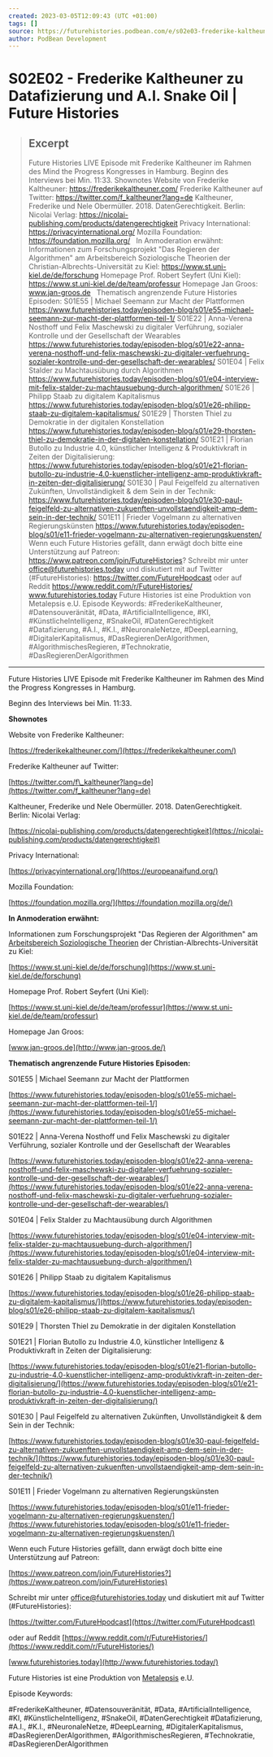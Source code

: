 ```yaml
---
created: 2023-03-05T12:09:43 (UTC +01:00)
tags: []
source: https://futurehistories.podbean.com/e/s02e03-frederike-kaltheuner-zu-datensouveranitat-und-ai-snake-oil/
author: PodBean Development
---
```


# S02E02 - Frederike Kaltheuner zu Datafizierung und A.I. Snake Oil | Future Histories

> ## Excerpt
> Future Histories LIVE Episode mit Frederike Kaltheuner im Rahmen des Mind the Progress Kongresses in Hamburg.
Beginn des Interviews bei Min. 11:33.
Shownotes
Website von Frederike Kaltheuner:
https://frederikekaltheuner.com/
Frederike Kaltheuner auf Twitter:
https://twitter.com/f_kaltheuner?lang=de
Kaltheuner, Frederike und Nele Obermüller. 2018. DatenGerechtigkeit. Berlin: Nicolai Verlag:
https://nicolai-publishing.com/products/datengerechtigkeit
Privacy International:
https://privacyinternational.org/
Mozilla Foundation:
https://foundation.mozilla.org/
 
In Anmoderation erwähnt:
Informationen zum Forschungsprojekt "Das Regieren der Algorithmen" am Arbeitsbereich Soziologische Theorien der Christian-Albrechts-Universität zu Kiel:
https://www.st.uni-kiel.de/de/forschung
Homepage Prof. Robert Seyfert (Uni Kiel):
https://www.st.uni-kiel.de/de/team/professur
Homepage Jan Groos:
www.jan-groos.de
 
Thematisch angrenzende Future Histories Episoden:
S01E55 | Michael Seemann zur Macht der Plattformen
https://www.futurehistories.today/episoden-blog/s01/e55-michael-seemann-zur-macht-der-plattformen-teil-1/
S01E22 | Anna-Verena Nosthoff und Felix Maschewski zu digitaler Verführung, sozialer Kontrolle und der Gesellschaft der Wearables
https://www.futurehistories.today/episoden-blog/s01/e22-anna-verena-nosthoff-und-felix-maschewski-zu-digitaler-verfuehrung-sozialer-kontrolle-und-der-gesellschaft-der-wearables/
S01E04 | Felix Stalder zu Machtausübung durch Algorithmen
https://www.futurehistories.today/episoden-blog/s01/e04-interview-mit-felix-stalder-zu-machtausuebung-durch-algorithmen/
S01E26 | Philipp Staab zu digitalem Kapitalismus
https://www.futurehistories.today/episoden-blog/s01/e26-philipp-staab-zu-digitalem-kapitalismus/
S01E29 | Thorsten Thiel zu Demokratie in der digitalen Konstellation
https://www.futurehistories.today/episoden-blog/s01/e29-thorsten-thiel-zu-demokratie-in-der-digitalen-konstellation/
S01E21 | Florian Butollo zu Industrie 4.0, künstlicher Intelligenz & Produktivkraft in Zeiten der Digitalisierung:
https://www.futurehistories.today/episoden-blog/s01/e21-florian-butollo-zu-industrie-4.0-kuenstlicher-intelligenz-amp-produktivkraft-in-zeiten-der-digitalisierung/
S01E30 | Paul Feigelfeld zu alternativen Zukünften, Unvollständigkeit & dem Sein in der Technik:
https://www.futurehistories.today/episoden-blog/s01/e30-paul-feigelfeld-zu-alternativen-zukuenften-unvollstaendigkeit-amp-dem-sein-in-der-technik/
S01E11 | Frieder Vogelmann zu alternativen Regierungskünsten
https://www.futurehistories.today/episoden-blog/s01/e11-frieder-vogelmann-zu-alternativen-regierungskuensten/
Wenn euch Future Histories gefällt, dann erwägt doch bitte eine Unterstützung auf Patreon:
https://www.patreon.com/join/FutureHistories?
Schreibt mir unter office@futurehistories.today und diskutiert mit auf Twitter (#FutureHistories):
https://twitter.com/FutureHpodcast
oder auf Reddit https://www.reddit.com/r/FutureHistories/
www.futurehistories.today
Future Histories ist eine Produktion von Metalepsis e.U.
Episode Keywords:
#FrederikeKaltheuner, #Datensouveränität, #Data, #ArtificialIntelligence, #KI, #KünstlicheIntelligenz, #SnakeOil, #DatenGerechtigkeit #Datafizierung, #A.I., #K.I., #NeuronaleNetze, #DeepLearning, #DigitalerKapitalismus, #DasRegierenDerAlgorithmen, #AlgorithmischesRegieren, #Technokratie, #DasRegierenDerAlgorithmen

---
Future Histories LIVE Episode mit Frederike Kaltheuner im Rahmen des Mind the Progress Kongresses in Hamburg.

Beginn des Interviews bei Min. 11:33.

**Shownotes**

Website von Frederike Kaltheuner:

[https://frederikekaltheuner.com/](https://frederikekaltheuner.com/)

  
Frederike Kaltheuner auf Twitter:

[https://twitter.com/f\_kaltheuner?lang=de](https://twitter.com/f_kaltheuner?lang=de)

  
Kaltheuner, Frederike und Nele Obermüller. 2018. DatenGerechtigkeit. Berlin: Nicolai Verlag:

[https://nicolai-publishing.com/products/datengerechtigkeit](https://nicolai-publishing.com/products/datengerechtigkeit)

  
Privacy International:

[https://privacyinternational.org/](https://europeanaifund.org/)

  
Mozilla Foundation:

[https://foundation.mozilla.org/](https://foundation.mozilla.org/de/)

**In Anmoderation erwähnt:**

Informationen zum Forschungsprojekt "Das Regieren der Algorithmen" am [Arbeitsbereich Soziologische Theorien](https://www.st.uni-kiel.de/de/forschung) der Christian-Albrechts-Universität zu Kiel:

[https://www.st.uni-kiel.de/de/forschung](https://www.st.uni-kiel.de/de/forschung)

  
Homepage Prof. Robert Seyfert (Uni Kiel):

[https://www.st.uni-kiel.de/de/team/professur](https://www.st.uni-kiel.de/de/team/professur)

  
Homepage Jan Groos:

[www.jan-groos.de](http://www.jan-groos.de/)

**Thematisch angrenzende Future Histories Episoden:**

S01E55 | Michael Seemann zur Macht der Plattformen

[https://www.futurehistories.today/episoden-blog/s01/e55-michael-seemann-zur-macht-der-plattformen-teil-1/](https://www.futurehistories.today/episoden-blog/s01/e55-michael-seemann-zur-macht-der-plattformen-teil-1/)

  
S01E22 | Anna-Verena Nosthoff und Felix Maschewski zu digitaler Verführung, sozialer Kontrolle und der Gesellschaft der Wearables

[https://www.futurehistories.today/episoden-blog/s01/e22-anna-verena-nosthoff-und-felix-maschewski-zu-digitaler-verfuehrung-sozialer-kontrolle-und-der-gesellschaft-der-wearables/](https://www.futurehistories.today/episoden-blog/s01/e22-anna-verena-nosthoff-und-felix-maschewski-zu-digitaler-verfuehrung-sozialer-kontrolle-und-der-gesellschaft-der-wearables/)

  
S01E04 | Felix Stalder zu Machtausübung durch Algorithmen

[https://www.futurehistories.today/episoden-blog/s01/e04-interview-mit-felix-stalder-zu-machtausuebung-durch-algorithmen/](https://www.futurehistories.today/episoden-blog/s01/e04-interview-mit-felix-stalder-zu-machtausuebung-durch-algorithmen/)

  
S01E26 | Philipp Staab zu digitalem Kapitalismus

[https://www.futurehistories.today/episoden-blog/s01/e26-philipp-staab-zu-digitalem-kapitalismus/](https://www.futurehistories.today/episoden-blog/s01/e26-philipp-staab-zu-digitalem-kapitalismus/)

  
S01E29 | Thorsten Thiel zu Demokratie in der digitalen Konstellation

S01E21 | Florian Butollo zu Industrie 4.0, künstlicher Intelligenz & Produktivkraft in Zeiten der Digitalisierung:

[https://www.futurehistories.today/episoden-blog/s01/e21-florian-butollo-zu-industrie-4.0-kuenstlicher-intelligenz-amp-produktivkraft-in-zeiten-der-digitalisierung/](https://www.futurehistories.today/episoden-blog/s01/e21-florian-butollo-zu-industrie-4.0-kuenstlicher-intelligenz-amp-produktivkraft-in-zeiten-der-digitalisierung/)

  
S01E30 | Paul Feigelfeld zu alternativen Zukünften, Unvollständigkeit & dem Sein in der Technik:

[https://www.futurehistories.today/episoden-blog/s01/e30-paul-feigelfeld-zu-alternativen-zukuenften-unvollstaendigkeit-amp-dem-sein-in-der-technik/](https://www.futurehistories.today/episoden-blog/s01/e30-paul-feigelfeld-zu-alternativen-zukuenften-unvollstaendigkeit-amp-dem-sein-in-der-technik/)

  
S01E11 | Frieder Vogelmann zu alternativen Regierungskünsten

[https://www.futurehistories.today/episoden-blog/s01/e11-frieder-vogelmann-zu-alternativen-regierungskuensten/](https://www.futurehistories.today/episoden-blog/s01/e11-frieder-vogelmann-zu-alternativen-regierungskuensten/)

  
Wenn euch Future Histories gefällt, dann erwägt doch bitte eine Unterstützung auf Patreon:

[https://www.patreon.com/join/FutureHistories?](https://www.patreon.com/join/FutureHistories)

Schreibt mir unter [office@futurehistories.today](mailto:office@futurehistories.today) und diskutiert mit auf Twitter (#FutureHistories):

[https://twitter.com/FutureHpodcast](https://twitter.com/FutureHpodcast)

oder auf Reddit [https://www.reddit.com/r/FutureHistories/](https://www.reddit.com/r/FutureHistories/)

[www.futurehistories.today](http://www.futurehistories.today/)

Future Histories ist eine Produktion von [Metalepsis](https://metalepsis.net/) e.U.

  
Episode Keywords:

#FrederikeKaltheuner, #Datensouveränität, #Data, #ArtificialIntelligence, #KI, #KünstlicheIntelligenz, #SnakeOil, #DatenGerechtigkeit #Datafizierung, #A.I., #K.I., #NeuronaleNetze, #DeepLearning, #DigitalerKapitalismus, #DasRegierenDerAlgorithmen, #AlgorithmischesRegieren, #Technokratie, #DasRegierenDerAlgorithmen
